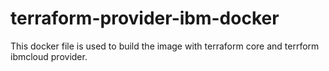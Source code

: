 # terraform-provider-ibm-docker

This docker file is used to build the image with terraform core and terrform ibmcloud provider.
